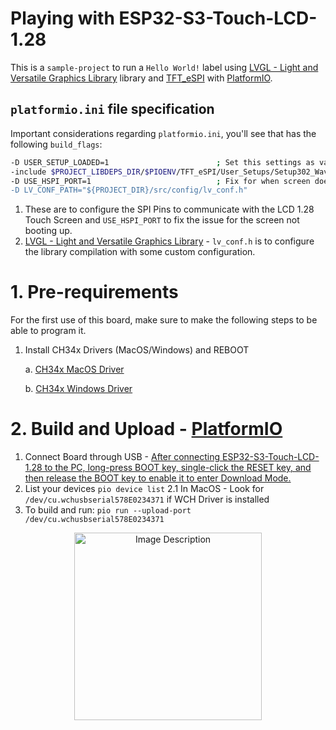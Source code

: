 ﻿# Playing with ESP32-S3-Touch-LCD-1.28
This is a `sample-project` to run a `Hello World!` label using [LVGL - Light and Versatile Graphics Library](https://github.com/lvgl/lvgl) library and [TFT_eSPI](https://github.com/Bodmer/TFT_eSPI) with [PlatformIO](https://platformio.org/).

## `platformio.ini` file specification
Important considerations regarding `platformio.ini`, you'll see that has the following `build_flags`:
  ```bash
  -D USER_SETUP_LOADED=1                        ; Set this settings as valid
  -include $PROJECT_LIBDEPS_DIR/$PIOENV/TFT_eSPI/User_Setups/Setup302_Waveshare_ESP32S3_GC9A01.h
  -D USE_HSPI_PORT=1                            ; Fix for when screen doesn't boot up
  -D LV_CONF_PATH="${PROJECT_DIR}/src/config/lv_conf.h"
  ```

1. These are to configure the SPI Pins to communicate with the LCD 1.28 Touch Screen and `USE_HSPI_PORT` to fix the issue for the screen not booting up.
2. [LVGL - Light and Versatile Graphics Library](https://github.com/lvgl/lvgl) - `lv_conf.h` is to configure the library compilation with some custom configuration.



# 1. Pre-requirements
For the first use of this board, make sure to make the following steps to be able to program it.

1. Install CH34x Drivers (MacOS/Windows) and REBOOT 

   a. [CH34x MacOS Driver](https://www.wch.cn/downloads/CH34XSER_MAC_ZIP.html)
   
   b. [CH34x Windows Driver](https://www.wch.cn/downloads/CH341SER_EXE.html)

# 2. Build and Upload - [PlatformIO](https://platformio.org/)

1. Connect Board through USB - [After connecting ESP32-S3-Touch-LCD-1.28 to the PC, long-press BOOT key, single-click the RESET key, and then release the BOOT key to enable it to enter Download Mode.](https://www.waveshare.com/wiki/ESP32-S3-Touch-LCD-1.28)
2. List your devices `pio device list`
    2.1 In MacOS - Look for `/dev/cu.wchusbserial578E0234371` if WCH Driver is installed
3. To build and run: `pio run --upload-port /dev/cu.wchusbserial578E0234371`

<p align="center">
  <img src="https://github.com/user-attachments/assets/899ca0fd-7f4c-4ede-899f-35d2c814276b" alt="Image Description" width="300">
</p>

